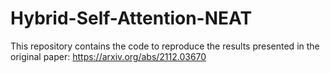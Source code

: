 # Hybrid-Self-Attention-NEAT
This repository contains the code to reproduce the results presented in the original paper: https://arxiv.org/abs/2112.03670
